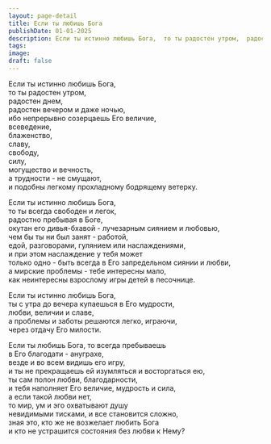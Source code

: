 ```yaml
---
layout: page-detail
title: Если ты любишь Бога
publishDate: 01-01-2025
description: Если ты истинно любишь Бога,  то ты радостен утром,  радостен днем,  радостен вечером и даже ночью,  ибо непрерывно созерцаешь Его величие,  всеведение,  блаженство,  славу,  свободу,  силу...
tags:
image:
draft: false
---
```

Если ты истинно любишь Бога,  
то ты радостен утром,  
радостен днем,  
радостен вечером и даже ночью,  
ибо непрерывно созерцаешь Его величие,  
всеведение,  
блаженство,  
славу,  
свободу,  
силу,  
могущество и вечность,  
а трудности - не смущают,  
и подобны легкому прохладному бодрящему ветерку.  
  
Если ты истинно любишь Бога,  
то ты всегда свободен и легок,  
радостно пребывая в Боге,  
окутан его дивья-бхавой - лучезарным сиянием и любовью,  
чем бы ты ни был занят - работой,  
едой, разговорами, гулянием или наслаждениями,  
и при этом наслаждение у тебя может  
только одно - быть всегда в Его запредельном сиянии и любви,  
а мирские проблемы - тебе интересны мало,  
как неинтересны взрослому игры детей в песочнице.  
  
Если ты истинно любишь Бога,  
ты с утра до вечера купаешься в Его мудрости,  
любви, величии и славе,  
а проблемы и заботы решаются легко, играючи,  
через отдачу Его милости.  
  
Если ты любишь Бога, то всегда пребываешь  
в Его благодати - ануграхе,  
везде и во всем видишь его игру,  
и ты не прекращаешь ей изумляться и восторгаться ею,  
ты сам полон любви, благодарности,  
и тебя наполняет Его величие, мудрость и сила,  
а если такой любви нет,  
то мир, ум и эго охватывают душу  
невидимыми тисками, и все становится сложно,  
зная это, кто же не возжелает любить Бога  
и кто не устрашится состояния без любви к Нему?  
  
  
